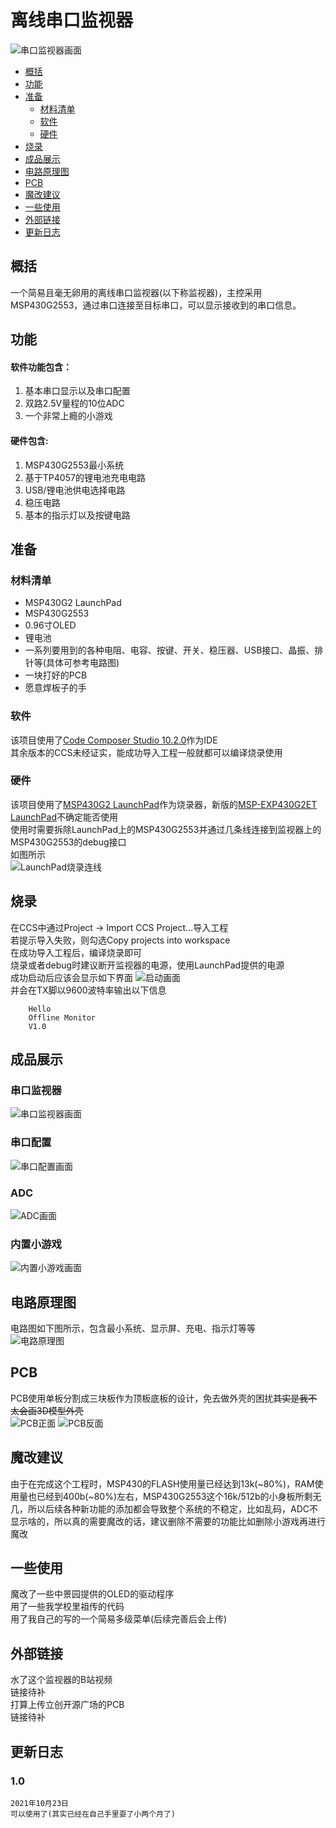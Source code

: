 # 离线串口监视器
![串口监视器画面](img/IMG_20211012_204114.jpg)  
* [概括](#概括)
* [功能](#功能)
* [准备](#准备)
    - [材料清单](#材料清单)
    - [软件](#软件)
    - [硬件](#硬件)  
* [烧录](#烧录)
* [成品展示](#成品展示)
* [电路原理图](#电路原理图)
* [PCB](#PCB)  
* [魔改建议](#魔改建议)
* [一些使用](#一些使用)
* [外部链接](#外部链接)
* [更新日志](#更新日志)
## 概括
一个简易且毫无卵用的离线串口监视器(以下称监视器)，主控采用MSP430G2553，通过串口连接至目标串口，可以显示接收到的串口信息。
## 功能
#### 软件功能包含：  
1. 基本串口显示以及串口配置
2. 双路2.5V量程的10位ADC
3. 一个非常上瘾的小游戏  

#### 硬件包含:  
1. MSP430G2553最小系统
2. 基于TP4057的锂电池充电电路
3. USB/锂电池供电选择电路
4. 稳压电路
5. 基本的指示灯以及按键电路  
## 准备
### 材料清单
+ MSP430G2 LaunchPad
+ MSP430G2553
+ 0.96寸OLED
+ 锂电池
+ 一系列要用到的各种电阻、电容、按键、开关、稳压器、USB接口、晶振、排针等(具体可参考电路图)
+ 一块打好的PCB
+ 愿意焊板子的手
### 软件
该项目使用了[Code Composer Studio 10.2.0](https://www.ti.com.cn/tool/cn/CCSTUDIO)作为IDE  
其余版本的CCS未经证实，能成功导入工程一般就都可以编译烧录使用   
### 硬件
该项目使用了[MSP430G2 LaunchPad](https://www.ti.com.cn/tool/cn/MSP-EXP430G2)作为烧录器，新版的[MSP-EXP430G2ET LaunchPad](https://www.ti.com.cn/tool/cn/MSP-EXP430G2ET)不确定能否使用  
使用时需要拆除LaunchPad上的MSP430G2553并通过几条线连接到监视器上的MSP430G2553的debug接口  
如图所示  
![LaunchPad烧录连线](img/IMG_20211010_211017.jpg)   
## 烧录
在CCS中通过Project -> Import CCS Project...导入工程  
若提示导入失败，则勾选Copy projects into workspace  
在成功导入工程后，编译烧录即可  
烧录或者debug时建议断开监视器的电源，使用LaunchPad提供的电源  
成功启动后应该会显示如下界面
![启动画面](img/IMG_20211010_211751.jpg)   
并会在TX脚以9600波特率输出以下信息
```
    Hello
    Offline Monitor
    V1.0
```
## 成品展示
### 串口监视器
![串口监视器画面](img/IMG_20211012_200732.jpg)  
### 串口配置
![串口配置画面](img/IMG_20211012_200113.jpg)     
### ADC
![ADC画面](img/IMG_20211012_200150.jpg)   
### 内置小游戏
![内置小游戏画面](img/IMG_20211012_200401.jpg)  
## 电路原理图
电路图如下图所示，包含最小系统、显示屏、充电、指示灯等等  
![电路原理图](img/IMG_20211011235457.png)   
## PCB
PCB使用单板分割成三块板作为顶板底板的设计，免去做外壳的困扰~~其实是我不太会画3D模型外壳~~  
![PCB正面](img/IMG_20211012001247.png) ![PCB反面](img/IMG_20211012001321.png)  
## 魔改建议
由于在完成这个工程时，MSP430的FLASH使用量已经达到13k(~80%)，RAM使用量也已经到400b(~80%)左右，MSP430G2553这个16k/512b的小身板所剩无几，所以后续各种新功能的添加都会导致整个系统的不稳定，比如乱码，ADC不显示啥的，所以真的需要魔改的话，建议删除不需要的功能比如删除小游戏再进行魔改
## 一些使用
魔改了一些中景园提供的OLED的驱动程序  
用了一些我学校里祖传的代码  
用了我自己的写的一个简易多级菜单(后续完善后会上传)  
## 外部链接
水了这个监视器的B站视频  
链接待补  
打算上传立创开源广场的PCB  
链接待补  
## 更新日志
### 1.0
```
2021年10月23日
可以使用了(其实已经在自己手里耍了小两个月了)
```

